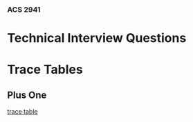 ### ACS 2941

# Technical Interview Questions

# Trace Tables

## Plus One
[trace table](https://docs.google.com/spreadsheets/d/1O_3EgEHtQlxLDxhyAZtpwoyAYiLrb56bSE0SrEM-1FI/edit?usp=sharing)